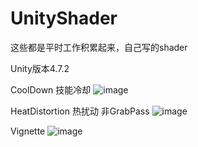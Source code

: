 # UnityShader
这些都是平时工作积累起来，自己写的shader

Unity版本4.7.2

CoolDown 技能冷却
![image](https://github.com/shiabo1121/UnityShader/blob/master/Assets/Effect/1535870936856.jpg)

HeatDistortion 热扰动 非GrabPass
![image](https://github.com/shiabo1121/UnityShader/blob/master/Assets/Effect/1535871119707.jpg)

Vignette 
![image](https://github.com/shiabo1121/UnityShader/blob/master/Assets/Effect/1535873362056.jpg)
